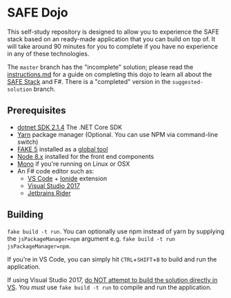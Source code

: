 # SAFE Dojo

This self-study repository is designed to allow you to experience the SAFE stack based on an ready-made application that you can build on top of. It will take around 90 minutes for you to complete if you have no experience in any of these technologies.

The `master` branch has the "incomplete" solution; please read the [instructions.md](Instructions.md) for a guide on completing this dojo to learn all about the [SAFE Stack](https://safe-stack.github.io/) and F#. There is a "completed" version in the `suggested-solution` branch.

## Prerequisites

* [dotnet SDK 2.1.4](https://github.com/dotnet/cli/releases/tag/v2.1.4) The .NET Core SDK
* [Yarn](https://yarnpkg.com/lang/en/docs/install/) package manager (Optional. You can use NPM via command-line switch)
* [FAKE 5](https://fake.build/) installed as a [global tool](https://fake.build/fake-gettingstarted.html#Install-FAKE)
* [Node 8.x](https://nodejs.org/en/download/) installed for the front end components
* [Mono](https://www.mono-project.com/docs/getting-started/install/) if you're running on Linux or OSX
* An F# code editor such as:
   * [VS Code](https://code.visualstudio.com/) + [Ionide](https://github.com/ionide/ionide-vscode-fsharp) extension
   * [Visual Studio 2017](https://www.visualstudio.com/downloads/)
   * [Jetbrains Rider](https://www.jetbrains.com/rider/)

## Building
`fake build -t run`. You can optionally use npm instead of yarn by supplying the `jsPackageManager=npm` argument e.g. `fake build -t run jsPackageManager=npm`.

If you're in VS Code, you can simply hit `CTRL`+`SHIFT`+`B` to build and run the application.

If using Visual Studio 2017, [do NOT attempt to build the solution directly in VS](https://github.com/CompositionalIT/SAFE-Dojo/issues/24). You *must* use `fake build -t run` to compile and run the application.

